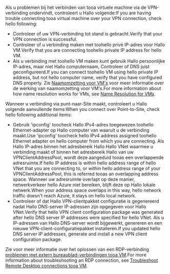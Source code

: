 <span data-ttu-id="d773b-101">Als u problemen bij het verbinden van tooa virtuele machine via de VPN-verbinding ondervindt, controleert u Hallo volgende:</span><span class="sxs-lookup"><span data-stu-id="d773b-101">If you are having trouble connecting tooa virtual machine over your VPN connection, check hello following:</span></span>

- <span data-ttu-id="d773b-102">Controleer of uw VPN-verbinding tot stand is gebracht.</span><span class="sxs-lookup"><span data-stu-id="d773b-102">Verify that your VPN connection is successful.</span></span>
- <span data-ttu-id="d773b-103">Controleer of u verbinding maken met toohello privé IP-adres voor Hallo VM.</span><span class="sxs-lookup"><span data-stu-id="d773b-103">Verify that you are connecting toohello private IP address for hello VM.</span></span>
- <span data-ttu-id="d773b-104">Als u verbinding met toohello VM maken kunt gebruik Hallo persoonlijke IP-adres, maar niet Hallo computernaam, Controleer of DNS juist geconfigureerd.</span><span class="sxs-lookup"><span data-stu-id="d773b-104">If you can connect toohello VM using hello private IP address, but not hello computer name, verify that you have configured DNS properly.</span></span> <span data-ttu-id="d773b-105">Zie [Naamomzetting voor VM's](../articles/virtual-network/virtual-networks-name-resolution-for-vms-and-role-instances.md) voor meer informatie over de werking van naamomzetting voor VM's.</span><span class="sxs-lookup"><span data-stu-id="d773b-105">For more information about how name resolution works for VMs, see [Name Resolution for VMs](../articles/virtual-network/virtual-networks-name-resolution-for-vms-and-role-instances.md).</span></span>

<span data-ttu-id="d773b-106">Wanneer u verbinding via punt-naar-Site maakt, controleert u Hallo volgende aanvullende items:</span><span class="sxs-lookup"><span data-stu-id="d773b-106">When you connect over Point-to-Site, check hello following additional items:</span></span>

- <span data-ttu-id="d773b-107">Gebruik 'ipconfig' toocheck Hallo IPv4-adres toegewezen toohello Ethernet-adapter op Hallo computer van waaruit u de verbinding maakt.</span><span class="sxs-lookup"><span data-stu-id="d773b-107">Use 'ipconfig' toocheck hello IPv4 address assigned toohello Ethernet adapter on hello computer from which you are connecting.</span></span> <span data-ttu-id="d773b-108">Als Hallo IP-adres binnen het adresbereik Hallo Hallo VNet waarmee u verbinding maakt of binnen het adresbereik Hallo van uw VPNClientAddressPool, wordt deze aangeduid tooas een overlappende adresruimte.</span><span class="sxs-lookup"><span data-stu-id="d773b-108">If hello IP address is within hello address range of hello VNet that you are connecting to, or within hello address range of your VPNClientAddressPool, this is referred tooas an overlapping address space.</span></span> <span data-ttu-id="d773b-109">Wanneer uw adresruimte overlapt op deze manier, netwerkverkeer hello Azure niet bereiken, blijft deze op Hallo lokale netwerk.</span><span class="sxs-lookup"><span data-stu-id="d773b-109">When your address space overlaps in this way, hello network traffic doesn't reach Azure, it stays on hello local network.</span></span>
- <span data-ttu-id="d773b-110">Controleer of dat Hallo VPN-clientpakket configuratie is gegenereerd nadat Hallo DNS-server IP-adressen zijn opgegeven voor Hallo VNet.</span><span class="sxs-lookup"><span data-stu-id="d773b-110">Verify that hello VPN client configuration package was generated after hello DNS server IP addresses were specified for hello VNet.</span></span> <span data-ttu-id="d773b-111">Als u IP-adressen van Hallo DNS-server wordt bijgewerkt, genereren en een nieuwe VPN-client-configuratiepakket installeren.</span><span class="sxs-lookup"><span data-stu-id="d773b-111">If you updated hello DNS server IP addresses, generate and install a new VPN client configuration package.</span></span>

<span data-ttu-id="d773b-112">Zie voor meer informatie over het oplossen van een RDP-verbinding [problemen met extern bureaublad-verbindingen tooa VM](../articles/virtual-machines/windows/troubleshoot-rdp-connection.md).</span><span class="sxs-lookup"><span data-stu-id="d773b-112">For more information about troubleshooting an RDP connection, see [Troubleshoot Remote Desktop connections tooa VM](../articles/virtual-machines/windows/troubleshoot-rdp-connection.md).</span></span>

